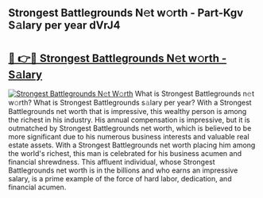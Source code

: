 ## Strongest Battlegrounds N𝚎t w𝚘rth - Part-Kgv S𝚊lary per year dVrJ4

# <h2><a href="http://gc2n4y.nevu.top/?p=Strongest+Battlegrounds">🔗 👉🔴 Strongest Battlegrounds N𝚎t w𝚘rth - S𝚊lary</a></h2>

[![Strongest Battlegrounds N𝚎t W𝚘rth](https://i.imgur.com/Oavwk0R.jpeg)](http://gc2n4y.nevu.top/?p=Strongest+Battlegrounds)
What is Strongest Battlegrounds n𝚎t w𝚘rth? What is Strongest Battlegrounds s𝚊lary per year?
With a Strongest Battlegrounds net worth that is impressive, this wealthy person is among the richest in his industry. His annual compensation is impressive, but it is outmatched by Strongest Battlegrounds net worth, which is believed to be more significant due to his numerous business interests and valuable real estate assets. With a Strongest Battlegrounds net worth placing him among the world's richest, this man is celebrated for his business acumen and financial shrewdness. This affluent individual, whose Strongest Battlegrounds net worth is in the billions and who earns an impressive salary, is a prime example of the force of hard labor, dedication, and financial acumen.
